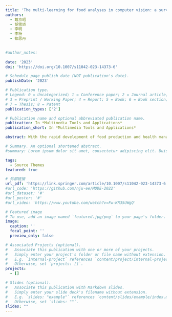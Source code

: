 ```yaml
---
title: 'The multi-learning for food analyses in computer vision: a survey'
authors:
  - 戴京昭
  - 胡雪娇
  - 李明
  - 李杨
  - 都思丹

  
#author_notes:
  
date: '2023'
doi: 'https://doi.org/10.1007/s11042-023-14373-6'

# Schedule page publish date (NOT publication's date).
publishDate: '2023'

# Publication type.
# Legend: 0 = Uncategorized; 1 = Conference paper; 2 = Journal article;
# 3 = Preprint / Working Paper; 4 = Report; 5 = Book; 6 = Book section;
# 7 = Thesis; 8 = Patent
publication_types: ['2']

# Publication name and optional abbreviated publication name.
publication: In *Multimedia Tools and Applications*
publication_short: In *Multimedia Tools and Applications*

abstract: With the rapid development of food production and health management, analyses of food samples have been essential for preventing diseases and understanding human culture. Recently, food analyses have become increasingly complex and are not limited in food categorization. They also contain many advanced tasks (e.g., nutrition estimation and recipe retrieval). From existing works, two points can be concluded. First, food features are much more comprehensive and sophisticated than general samples. Second, for food analyses, multiple learning strategies (MLSs) usually achieve outperformance over general deep learning methods. However, there are few survey papers reporting food analyses with MLSs, and the main factors lead to difficulty of operation. Therefore, we intend to conduct a survey for applications of MLSs to food analyses. In this survey paper, three types of common MLSs, which are multi-task learning (MTL), multi-view learning (MVL) and multi-scale learning (MSL) strategies, are presented in terms of their guidance, typical works, algorithms and final aggregation methods. Additionally, food characteristics are proposed to be closely related to the difficulty of food analyses. We comprehensively conclude food characteristics as nonrigid, complex in arrangement, and large (small) in intraclass (interclass) variance. Moreover, some experimental results of MLSs are also presented and analyzed in this paper. Based on these results, insightful suggestions for MLSs implementation are proposed. Finally, the promising tendency of MLSs applications in the future is discussed.

# Summary. An optional shortened abstract.
#summary: Lorem ipsum dolor sit amet, consectetur adipiscing elit. Duis posuere tellus ac convallis placerat. Proin tincidunt magna sed ex sollicitudin condimentum.

tags:
  - Source Themes
featured: true

# 外部链接
url_pdf: 'https://link.springer.com/article/10.1007/s11042-023-14373-6'
#url_code: 'https://github.com/nju-ee/MODE-2022'
#url_dataset: '#'
#url_poster: '#'
#url_video: 'https://www.youtube.com/watch?v=Fw-KR35UWgQ'

# Featured image
# To use, add an image named `featured.jpg/png` to your page's folder.
image:
  caption: ''
  focal_point: ''
  preview_only: false

# Associated Projects (optional).
#   Associate this publication with one or more of your projects.
#   Simply enter your project's folder or file name without extension.
#   E.g. `internal-project` references `content/project/internal-project/index.md`.
#   Otherwise, set `projects: []`.
projects:
  - []

# Slides (optional).
#   Associate this publication with Markdown slides.
#   Simply enter your slide deck's filename without extension.
#   E.g. `slides: "example"` references `content/slides/example/index.md`.
#   Otherwise, set `slides: ""`.
slides: ""
---
```

